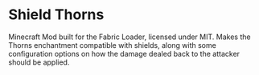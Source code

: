 # Shield Thorns
Minecraft Mod built for the Fabric Loader, licensed under MIT. Makes the Thorns enchantment compatible with shields, along with some configuration options on how the damage dealed back to the attacker should be applied.
